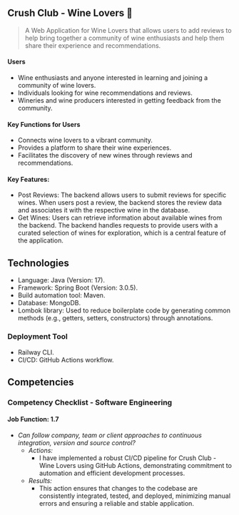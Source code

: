 ## Crush Club - Wine Lovers 🍷
> A Web Application for Wine Lovers that allows users to add reviews to help bring together a community of wine enthusiasts and help them share their experience and recommendations.
#### Users
  - Wine enthusiasts and anyone interested in learning and joining a community of wine lovers.
  - Individuals looking for wine recommendations and reviews.
  - Wineries and wine producers interested in getting feedback from the community.
#### Key Functions for Users
  - Connects wine lovers to a vibrant community.
  - Provides a platform to share their wine experiences.
  - Facilitates the discovery of new wines through reviews and recommendations.

#### Key Features:
  - Post Reviews: The backend allows users to submit reviews for specific wines. When users post a review, the backend stores the review data and associates it with the respective wine in the database.
  - Get Wines: Users can retrieve information about available wines from the backend. The backend handles requests to provide users with a curated selection of wines for exploration, which is a central feature of the application.

## Technologies
- Language: Java (Version: 17).
- Framework: Spring Boot (Version: 3.0.5).
- Build automation tool: Maven.
- Database: MongoDB.
- Lombok library: Used to reduce boilerplate code by generating common methods (e.g., getters, setters, constructors) through annotations.
### Deployment Tool
- Railway CLI.
- CI/CD: GitHub Actions workflow.

## Competencies
### Competency Checklist -  Software Engineering
#### Job Function: 1.7

- _Can follow company, team or client approaches to continuous integration, version and source control?_
  - _Actions:_
     - I have implemented a robust CI/CD pipeline for Crush Club - Wine Lovers using GitHub Actions, demonstrating commitment to automation and efficient development processes.
  - _Results:_
      - This action ensures that changes to the codebase are consistently integrated, tested, and deployed, minimizing manual errors and ensuring a reliable and stable application.
